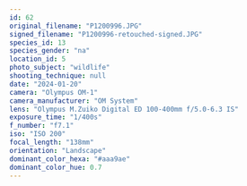 ```yaml
---
id: 62
original_filename: "P1200996.JPG"
signed_filename: "P1200996-retouched-signed.JPG"
species_id: 13
species_gender: "na"
location_id: 5
photo_subject: "wildlife"
shooting_technique: null
date: "2024-01-20"
camera: "Olympus OM-1"
camera_manufacturer: "OM System"
lens: "Olympus M.Zuiko Digital ED 100-400mm f/5.0-6.3 IS"
exposure_time: "1/400s"
f_number: "f7.1"
iso: "ISO 200"
focal_length: "138mm"
orientation: "Landscape"
dominant_color_hexa: "#aaa9ae"
dominant_color_hue: 0.7
---
```

